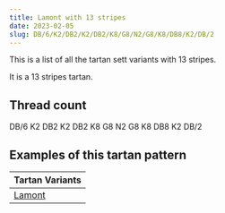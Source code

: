 ```yaml
---
title: Lamont with 13 stripes
date: 2023-02-05
slug: DB/6/K2/DB2/K2/DB2/K8/G8/N2/G8/K8/DB8/K2/DB/2
---
```

This is a list of all the tartan sett variants with 13 stripes.

It is a 13 stripes tartan.


## Thread count
DB/6 K2 DB2 K2 DB2 K8 G8 N2 G8 K8 DB8 K2 DB/2

## Examples of this tartan pattern

| Tartan Variants |
|---------------|
| [Lamont](/variants/db/6/k2/db2/k2/db2/k8/g8/n2/g8/k8/db8/k2/db/2-db000064-g004c00-k000000-nd0d0d0)||
